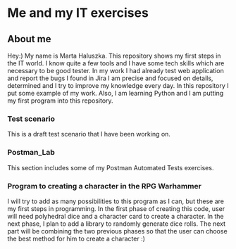 # Me and my IT exercises
## About me
Hey:)
My name is Marta Haluszka.
This repository shows my first steps in the IT world.
I know quite a few tools and I have some tech skills which are necessary to be good tester.
In my work I had already test web application and report the bugs I found in Jira
I am precise and focused on details, determined and I try to improve my knowledge every day.
In this repository I put some example of my work.
Also, I am learning Python and I am putting my first program into this repository.
### Test scenario
This is a draft test scenario that I have been working on.

### Postman_Lab 
This section includes some of my Postman Automated Tests exercises.

### Program to creating a character in the RPG Warhammer
I will try to add as many possibilities to this program as I can, but these are my first steps in programming.
In the first phase of creating this code, user will need polyhedral dice and a character card to create a character.
In the next phase, I plan to add a library to randomly generate dice rolls.
The next part will be combining the two previous phases so that the user can choose the best method for him to create a character :)

